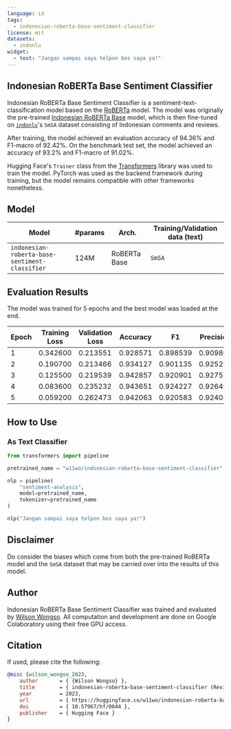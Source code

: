 ```yaml
---
language: id
tags:
  - indonesian-roberta-base-sentiment-classifier
license: mit
datasets:
  - indonlu
widget:
  - text: "Jangan sampai saya telpon bos saya ya!"
---
```


## Indonesian RoBERTa Base Sentiment Classifier

Indonesian RoBERTa Base Sentiment Classifier is a sentiment-text-classification model based on the [RoBERTa](https://arxiv.org/abs/1907.11692) model. The model was originally the pre-trained [Indonesian RoBERTa Base](https://hf.co/flax-community/indonesian-roberta-base) model, which is then fine-tuned on [`indonlu`](https://hf.co/datasets/indonlu)'s `SmSA` dataset consisting of Indonesian comments and reviews.

After training, the model achieved an evaluation accuracy of 94.36% and F1-macro of 92.42%. On the benchmark test set, the model achieved an accuracy of 93.2% and F1-macro of 91.02%.

Hugging Face's `Trainer` class from the [Transformers](https://huggingface.co/transformers) library was used to train the model. PyTorch was used as the backend framework during training, but the model remains compatible with other frameworks nonetheless.

## Model

| Model                                          | #params | Arch.        | Training/Validation data (text) |
| ---------------------------------------------- | ------- | ------------ | ------------------------------- |
| `indonesian-roberta-base-sentiment-classifier` | 124M    | RoBERTa Base | `SmSA`                          |

## Evaluation Results

The model was trained for 5 epochs and the best model was loaded at the end.

| Epoch | Training Loss | Validation Loss | Accuracy | F1       | Precision | Recall   |
| ----- | ------------- | --------------- | -------- | -------- | --------- | -------- |
| 1     | 0.342600      | 0.213551        | 0.928571 | 0.898539 | 0.909803  | 0.890694 |
| 2     | 0.190700      | 0.213466        | 0.934127 | 0.901135 | 0.925297  | 0.882757 |
| 3     | 0.125500      | 0.219539        | 0.942857 | 0.920901 | 0.927511  | 0.915193 |
| 4     | 0.083600      | 0.235232        | 0.943651 | 0.924227 | 0.926494  | 0.922048 |
| 5     | 0.059200      | 0.262473        | 0.942063 | 0.920583 | 0.924084  | 0.917351 |

## How to Use

### As Text Classifier

```python
from transformers import pipeline

pretrained_name = "w11wo/indonesian-roberta-base-sentiment-classifier"

nlp = pipeline(
    "sentiment-analysis",
    model=pretrained_name,
    tokenizer=pretrained_name
)

nlp("Jangan sampai saya telpon bos saya ya!")
```

## Disclaimer

Do consider the biases which come from both the pre-trained RoBERTa model and the `SmSA` dataset that may be carried over into the results of this model.

## Author

Indonesian RoBERTa Base Sentiment Classifier was trained and evaluated by [Wilson Wongso](https://w11wo.github.io/). All computation and development are done on Google Colaboratory using their free GPU access.

## Citation

If used, please cite the following:

```bibtex
@misc {wilson_wongso_2023,
	author       = { {Wilson Wongso} },
	title        = { indonesian-roberta-base-sentiment-classifier (Revision e402e46) },
	year         = 2023,
	url          = { https://huggingface.co/w11wo/indonesian-roberta-base-sentiment-classifier },
	doi          = { 10.57967/hf/0644 },
	publisher    = { Hugging Face }
}
```